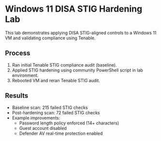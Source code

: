 # Windows 11 DISA STIG Hardening Lab

This lab demonstrates applying DISA STIG-aligned controls to a Windows 11 VM and validating compliance using Tenable.

## Process
1. Ran initial Tenable STIG compliance audit (baseline).
2. Applied STIG hardening using community PowerShell script in lab environment.
3. Rebooted VM and reran Tenable STIG audit.

## Results
- Baseline scan: 215 failed STIG checks
- Post-hardening scan: 72 failed STIG checks
- Example improvements:
  - Password length policy enforced (14+ characters)
  - Guest account disabled
  - Defender AV real-time protection enabled
